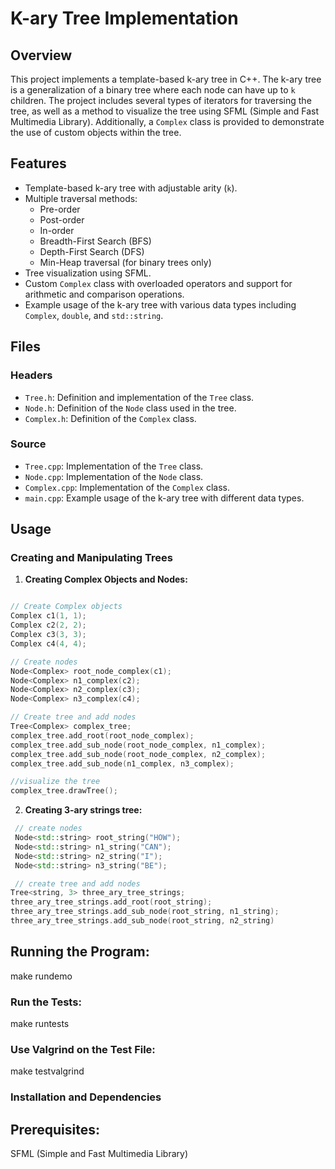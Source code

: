 # K-ary Tree Implementation

## Overview

This project implements a template-based k-ary tree in C++. The k-ary tree is a generalization of a binary tree where each node can have up to `k` children. The project includes several types of iterators for traversing the tree, as well as a method to visualize the tree using SFML (Simple and Fast Multimedia Library). Additionally, a `Complex` class is provided to demonstrate the use of custom objects within the tree.

## Features

- Template-based k-ary tree with adjustable arity (`k`).
- Multiple traversal methods:
  - Pre-order
  - Post-order
  - In-order
  - Breadth-First Search (BFS)
  - Depth-First Search (DFS)
  - Min-Heap traversal (for binary trees only)
- Tree visualization using SFML.
- Custom `Complex` class with overloaded operators and support for arithmetic and comparison operations.
- Example usage of the k-ary tree with various data types including `Complex`, `double`, and `std::string`.

## Files

### Headers

- `Tree.h`: Definition and implementation of the `Tree` class.
- `Node.h`: Definition of the `Node` class used in the tree.
- `Complex.h`: Definition of the `Complex` class.

### Source

- `Tree.cpp`: Implementation of the `Tree` class.
- `Node.cpp`: Implementation of the `Node` class.
- `Complex.cpp`: Implementation of the `Complex` class.
- `main.cpp`: Example usage of the k-ary tree with different data types.

## Usage

### Creating and Manipulating Trees

1. **Creating Complex Objects and Nodes:**

```cpp

// Create Complex objects
Complex c1(1, 1);
Complex c2(2, 2);
Complex c3(3, 3);
Complex c4(4, 4);

// Create nodes
Node<Complex> root_node_complex(c1);
Node<Complex> n1_complex(c2);
Node<Complex> n2_complex(c3);
Node<Complex> n3_complex(c4);

// Create tree and add nodes
Tree<Complex> complex_tree;
complex_tree.add_root(root_node_complex);
complex_tree.add_sub_node(root_node_complex, n1_complex);
complex_tree.add_sub_node(root_node_complex, n2_complex);
complex_tree.add_sub_node(n1_complex, n3_complex);

//visualize the tree 
complex_tree.drawTree();

```

2. **Creating 3-ary strings tree:**
```cpp
 // create nodes
 Node<std::string> root_string("HOW");
 Node<std::string> n1_string("CAN");
 Node<std::string> n2_string("I");
 Node<std::string> n3_string("BE");

 // create tree and add nodes 
Tree<string, 3> three_ary_tree_strings;
three_ary_tree_strings.add_root(root_string);
three_ary_tree_strings.add_sub_node(root_string, n1_string);
three_ary_tree_strings.add_sub_node(root_string, n2_string)

 ```

 ## Running the Program:
 make rundemo 


### Run the Tests:
make runtests

### Use Valgrind on the Test File:
make testvalgrind

### Installation and Dependencies
## Prerequisites:
SFML (Simple and Fast Multimedia Library)